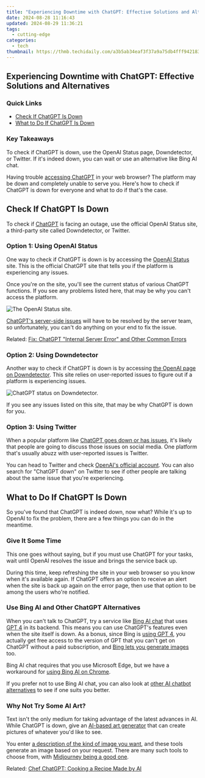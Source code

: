 ```yaml
---
title: "Experiencing Downtime with ChatGPT: Effective Solutions and Alternatives"
date: 2024-08-28 11:16:43
updated: 2024-08-29 11:36:21
tags:
  - cutting-edge
categories:
  - tech
thumbnail: https://thmb.techidaily.com/a3b5ab34eaf3f37a9a75db4fff942183c1ae755ba8565a3523ea779e463db4b2.jpg
---
```


## Experiencing Downtime with ChatGPT: Effective Solutions and Alternatives

### Quick Links

* [Check If ChatGPT Is Down](https://screen-sharing-recording.techidaily.com/capture-dynamic-artistry-top-9-tools-for-perfect-windows-gifs/)
* [What to Do If ChatGPT Is Down](https://some-guidance.techidaily.com/transforming-your-iphone-footage-into-vr-for-2024/)

### Key Takeaways

 To check if ChatGPT is down, use the OpenAI Status page, Downdetector, or Twitter. If it's indeed down, you can wait or use an alternative like Bing AI chat.

 Having trouble [accessing ChatGPT](https://extra-resources.techidaily.com/new-capture-clarity-editing-insights-for-professional-results/) in your web browser? The platform may be down and completely unable to serve you. Here's how to check if ChatGPT is down for everyone and what to do if that's the case.

##  Check If ChatGPT Is Down

 To check if [ChatGPT](https://smart-video-editing.techidaily.com/new-how-to-find-free-sites-for-sound-effect-and-add-them-in-final-cut-pro-for-2024/) is facing an outage, use the official OpenAI Status site, a third-party site called Downdetector, or Twitter.

###  Option 1: Using OpenAI Status

 One way to check if ChatGPT is down is by accessing the [OpenAI Status](https://status.openai.com/) site. This is the official ChatGPT site that tells you if the platform is experiencing any issues.

 Once you're on the site, you'll see the current status of various ChatGPT functions. If you see any problems listed here, that may be why you can't access the platform.

![The OpenAI Status site.](https://static1.howtogeekimages.com/wordpress/wp-content/uploads/2023/03/1-check-chatgpt-status.png) 

[ChatGPT's server-side issues](https://extra-approaches.techidaily.com/new-price-tag-shooting-your-next-music-video/) will have to be resolved by the server team, so unfortunately, you can't do anything on your end to fix the issue.

Related: [Fix: ChatGPT "Internal Server Error" and Other Common Errors](https://win-dash.techidaily.com/latest-update-get-your-logitech-g933-headset-software-here/) 

###  Option 2: Using Downdetector

 Another way to check if ChatGPT is down is by accessing [the OpenAI page on Downdetector](https://downdetector.com/status/openai/). This site relies on user-reported issues to figure out if a platform is experiencing issues.

![ChatGPT status on Downdetector.](https://static1.howtogeekimages.com/wordpress/wp-content/uploads/2023/03/2-check-chatgpt-status-downdetector.png) 

 If you see any issues listed on this site, that may be why ChatGPT is down for you.

###  Option 3: Using Twitter

 When a popular platform like [ChatGPT goes down or has issues](https://win-dash.techidaily.com/latest-update-get-your-logitech-g933-headset-software-here/), it's likely that people are going to discuss those issues on social media. One platform that's usually abuzz with user-reported issues is Twitter.

 You can head to Twitter and check [OpenAI's official account](https://twitter.com/OpenAI). You can also search for "ChatGPT down" on Twitter to see if other people are talking about the same issue that you're experiencing.

##  What to Do If ChatGPT Is Down

 So you've found that ChatGPT is indeed down, now what? While it's up to OpenAI to fix the problem, there are a few things you can do in the meantime.

###  Give It Some Time

 This one goes without saying, but if you must use ChatGPT for your tasks, wait until OpenAI resolves the issue and brings the service back up.

 During this time, keep refreshing the site in your web browser so you know when it's available again. If ChatGPT offers an option to receive an alert when the site is back up again on the error page, then use that option to be among the users who're notified.

###  Use Bing AI and Other ChatGPT Alternatives

 When you can't talk to ChatGPT, try a service like [Bing AI chat](https://www.bing.com/new) that uses [GPT 4](https://pokemon-go-android.techidaily.com/in-2024-15-best-strongest-pokemon-to-use-in-pokemon-go-pvp-leagues-for-honor-x50i-drfone-by-drfone-virtual-android/) in its backend. This means you can use ChatGPT's features even when the site itself is down. As a bonus, since Bing is [using GPT 4](https://extra-support.techidaily.com/new-pictorial-perfection-proven-techniques-for-stunning-photos/), you actually get free access to the version of GPT that you can't get on ChatGPT without a paid subscription, and [Bing lets you generate images](https://facebook-video-content.techidaily.com/2024-approved-social-networking-101-registering-with-facebook/) too.

 Bing AI chat requires that you use Microsoft Edge, but we have a workaround for [using Bing AI on Chrome](https://fox-info.techidaily.com/2024-approved-journey-to-stickers-full-tutorial-for-turning-gifs-in-chat-apps-like-discord-and-telegram/).

 If you prefer not to use Bing AI chat, you can also look at [other AI chatbot alternatives](https://screen-mirroring-recording.techidaily.com/in-2024-3-must-know-methods-to-record-on-your-ipad/) to see if one suits you better.

###  Why Not Try Some AI Art?

 Text isn't the only medium for taking advantage of the latest advances in AI. While ChatGPT is down, give an [AI-based art generator](https://fox-info.techidaily.com/new-synthesize-stellar-titles-using-ai-insights/) that can create pictures of whatever you'd like to see.

 You enter [a description of the kind of image you want](https://screen-mirroring-recording.techidaily.com/updated-2024-approved-quick-tips-making-high-quality-recordings-on-iphone/), and these tools generate an image based on your request. There are many such tools to choose from, with [Midjourney being a good one](https://howto.techidaily.com/google-play-services-wont-update-12-fixes-are-here-on-motorola-moto-g73-5g-drfone-by-drfone-fix-android-problems-fix-android-problems/).

Related: [Chef ChatGPT: Cooking a Recipe Made by AI](https://win-dash.techidaily.com/how-to-update-your-amd-radeon-graphics-card-drivers-effectively/)

<ins class="adsbygoogle"
     style="display:block"
     data-ad-format="autorelaxed"
     data-ad-client="ca-pub-7571918770474297"
     data-ad-slot="1223367746"></ins>



<ins class="adsbygoogle"
     style="display:block"
     data-ad-client="ca-pub-7571918770474297"
     data-ad-slot="8358498916"
     data-ad-format="auto"
     data-full-width-responsive="true"></ins>
